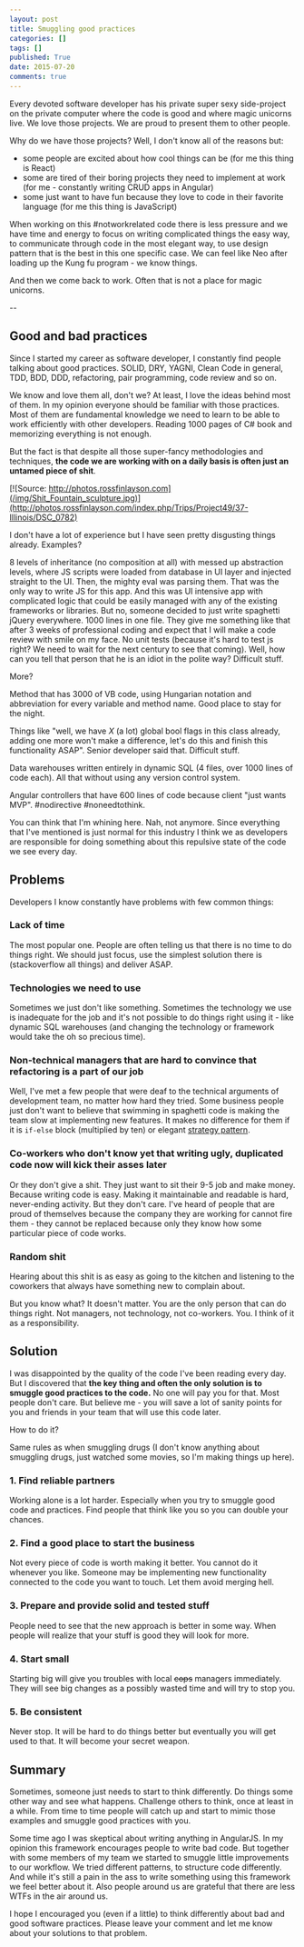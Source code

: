 ```yaml
---
layout: post
title: Smuggling good practices
categories: []
tags: []
published: True
date: 2015-07-20
comments: true
---
```


Every devoted software developer has his private super sexy side-project on the private computer where the code is good and where magic unicorns live. We love those projects. We are proud to present them to other people.

Why do we have those projects? Well, I don't know all of the reasons but:

- some people are excited about how cool things can be (for me this thing is React)
- some are tired of their boring projects they need to implement at work (for me - constantly writing CRUD apps in Angular)
- some just want to have fun because they love to code in their favorite language (for me this thing is JavaScript)

When working on this #notworkrelated code there is less pressure and we have time and energy to focus on writing complicated things the easy way, to communicate through code in the most elegant way, to use design pattern that is the best in this one specific case. We can feel like Neo after loading up the Kung fu program - we know things.

And then we come back to work. Often that is not a place for magic unicorns.

<span class="more">--</span>

## Good and bad practices
Since I started my career as software developer, I constantly find people talking about good practices. SOLID, DRY, YAGNI, Clean Code in general, TDD, BDD, DDD, refactoring, pair programming, code review and so on.

We know and love them all, don't we? At least, I love the ideas behind most of them. In my opinion everyone should be familiar with those practices. Most of them are fundamental knowledge we need to learn to be able to work efficiently with other developers. Reading 1000 pages of C# book and memorizing everything is not enough.

But the fact is that despite all those super-fancy methodologies and techniques, **the code we are working with on a daily basis is often just an untamed piece of shit**.

[![Source: http://photos.rossfinlayson.com](/img/Shit_Fountain_sculpture.jpg)](http://photos.rossfinlayson.com/index.php/Trips/Project49/37-Illinois/DSC_0782)

I don't have a lot of experience but I have seen pretty disgusting things already. Examples?

8 levels of inheritance (no composition at all) with messed up abstraction levels, where JS scripts were loaded from database in UI layer and injected straight to the UI. Then, the mighty eval was parsing them. That was the only way to write JS for this app. And this was UI intensive app with complicated logic that could be easily managed with any of the existing frameworks or libraries. But no, someone decided to just write spaghetti jQuery everywhere. 1000 lines in one file. They give me something like that after 3 weeks of professional coding and expect that I will make a code review with smile on my face. No unit tests (because it's hard to test js right? We need to wait for the next century to see that coming). Well, how can you tell that person that he is an idiot in the polite way? Difficult stuff.

More?

Method that has 3000 of VB code, using Hungarian notation and abbreviation for every variable and method name. Good place to stay for the night.

Things like "well, we have *X* (a lot) global bool flags in this class already, adding one more won't make a difference, let's do this and finish this functionality ASAP". Senior developer said that. Difficult stuff.

Data warehouses written entirely in dynamic SQL (4 files, over 1000 lines of code each). All that without using any version control system.

Angular controllers that have 600 lines of code because client "just wants MVP". #nodirective #noneedtothink.

You can think that I'm whining here. Nah, not anymore. Since everything that I've mentioned is just normal for this industry I think we as developers are responsible for doing something about this repulsive state of the code we see every day.

## Problems
Developers I know constantly have problems with few common things:

### Lack of time
The most popular one. People are often telling us that there is no time to do things right. We should just focus, use the simplest solution there is (stackoverflow all things) and deliver ASAP.

### Technologies we need to use
Sometimes we just don't like something. Sometimes the technology we use is inadequate for the job and it's not possible to do things right using it - like dynamic SQL warehouses (and changing the technology or framework would take the oh so precious time).

### Non-technical managers that are hard to convince that refactoring is a part of our job
Well, I've met a few people that were deaf to the technical arguments of development team, no matter how hard they tried. Some business people just don't want to believe that swimming in spaghetti code is making the team slow at implementing new features. It makes no difference for them if it is ```if-else``` block (multiplied by ten) or elegant [strategy pattern](http://www.oodesign.com/strategy-pattern.html).

### Co-workers who don't know yet that writing ugly, duplicated code now will kick their asses later
Or they don't give a shit. They just want to sit their 9-5 job and make money. Because writing code is easy. Making it maintainable and readable is hard, never-ending activity. But they don't care.
I've heard of people that are proud of themselves because the company they are working for cannot fire them - they cannot be replaced because only they know how some particular piece of code works.

### Random shit
Hearing about this shit is as easy as going to the kitchen and listening to the coworkers that always have something new to complain about.

But you know what? It doesn't matter. You are the only person that can do things right. Not managers, not technology, not co-workers. You. I think of it as a responsibility.

## Solution
I was disappointed by the quality of the code I've been reading every day. But I discovered that **the key thing and often the only solution is to smuggle good practices to the code.** No one will pay you for that. Most people don't care. But believe me - you will save a lot of sanity points for you and friends in your team that will use this code later.

How to do it?

Same rules as when smuggling drugs (I don't know anything about smuggling drugs, just watched some movies, so I'm making things up here).

### 1. Find reliable partners
Working alone is a lot harder. Especially when you try to smuggle good code and practices. Find people that think like you so you can double your chances.

### 2. Find a good place to start the business
Not every piece of code is worth making it better. You cannot do it whenever you like. Someone may be implementing new functionality connected to the code you want to touch. Let them avoid merging hell.

### 3. Prepare and provide solid and tested stuff
People need to see that the new approach is better in some way. When people will realize that your stuff is good they will look for more.

### 4. Start small
Starting big will give you troubles with local ~~cops~~ managers immediately. They will see big changes as a possibly wasted time and will try to stop you.

### 5. Be consistent
Never stop. It will be hard to do things better but eventually you will get used to that. It will become your secret weapon.

## Summary
Sometimes, someone just needs to start to think differently. Do things some other way and see what happens. Challenge others to think, once at least in a while. From time to time people will catch up and start to mimic those examples and smuggle good practices with you.

Some time ago I was skeptical about writing anything in AngularJS. In my opinion this framework encourages people to write bad code. But together with some members of my team we started to smuggle little improvements to our workflow. We tried different patterns, to structure code differently. And while it's still a pain in the ass to write something using this framework we feel better about it. Also people around us are grateful that there are less WTFs in the air around us.

I hope I encouraged you (even if a little) to think differently about bad and good software practices. Please leave your comment and let me know about your solutions to that problem.